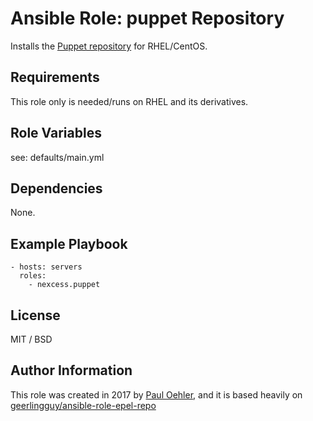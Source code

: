 # Ansible Role: puppet Repository

Installs the [Puppet repository](http://mirror.nexcess.net/puppetlabs/yum/) for RHEL/CentOS.

## Requirements

This role only is needed/runs on RHEL and its derivatives.

## Role Variables

see: defaults/main.yml

## Dependencies

None.

## Example Playbook

	- hosts: servers
	  roles:
		- nexcess.puppet

## License

MIT / BSD

## Author Information

This role was created in 2017 by [Paul Oehler](https://github.com/nexpoehler/), and it is based heavily on [geerlingguy/ansible-role-epel-repo](https://github.com/geerlingguy/ansible-role-repo-epel)
